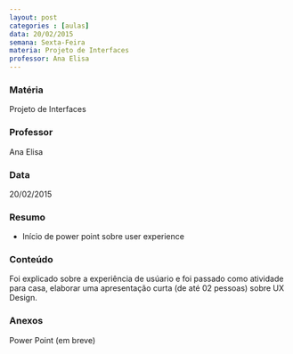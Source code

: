 ```yaml
---
layout: post
categories : [aulas]
data: 20/02/2015
semana: Sexta-Feira
materia: Projeto de Interfaces
professor: Ana Elisa
---
```


<h3 class="page-header">Matéria</h3>
Projeto de Interfaces

<h3 class="page-header">Professor</h3>
Ana Elisa

<h3 class="page-header">Data</h3>
20/02/2015

<h3 class="page-header">Resumo</h3>
<ul>
      <li>Início de power point sobre user experience</li>
</ul>

<h3 class="page-header">Conteúdo</h3>
Foi explicado sobre a experiência de usúario e foi passado como atividade<br/>
para casa, elaborar uma apresentação curta (de até 02 pessoas) sobre UX Design.

<h3 class="page-header">Anexos</h3>
Power Point (em breve)

